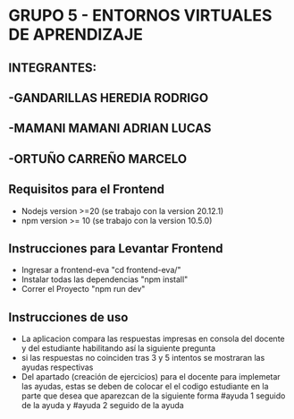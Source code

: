 # GRUPO 5 - ENTORNOS VIRTUALES DE APRENDIZAJE
## INTEGRANTES:
## -GANDARILLAS HEREDIA RODRIGO
## -MAMANI MAMANI ADRIAN LUCAS
## -ORTUÑO CARREÑO MARCELO

## Requisitos para el Frontend
* Nodejs version >=20 (se trabajo con la version 20.12.1)
* npm version >= 10 (se trabajo con la version 10.5.0)
## Instrucciones para Levantar Frontend
* Ingresar a frontend-eva "cd frontend-eva/"
* Instalar todas las dependencias "npm install"
* Correr el Proyecto "npm run dev"
## Instrucciones de uso
* La aplicacion compara las respuestas impresas en consola del docente y del estudiante habilitando así la siguiente pregunta
* si las respuestas no coinciden tras 3 y 5 intentos se mostraran las ayudas respectivas
* Del apartado (creación de ejercicios) para el docente para implemetar las ayudas, estas se deben de colocar el el codigo estudiante en la parte que desea que aparezcan de la siguiente forma #ayuda 1 seguido de la ayuda y #ayuda 2 seguido de la ayuda
